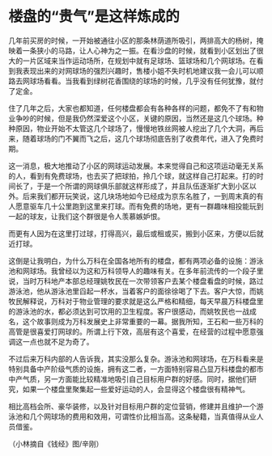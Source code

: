 # 楼盘的“贵气”是这样炼成的

几年前买房的时候，一开始被通往小区的那条林荫道所吸引，两排高大的杨树，掩映着一条狭小的马路，让人心神为之一振。在看沙盘的时候，就看到小区划出了很大的一片区域来当作运动场所，在规划中就有足球场、篮球场和几个网球场。在看到我表现出来的对网球场的强烈兴趣时，售楼小姐不失时机地建议我一会儿可以顺路去网球场看看。当我看到绿树花香围绕的球场的时候，几乎没有任何犹豫，就付了定金。

住了几年之后，大家也都知道，任何楼盘都会有各种各样的问题，都免不了有和物业争吵的时候，但是我仍然深爱这个小区，关键的原因，当然还是这几个球场。种种原因，物业开始不太管这几个球场了，慢慢地铁丝网被人挖出了几个大洞，再后来，随着球场的门不翼而飞之后，这几个球场彻底告别了收费年代，进入了免费时期。

这一消息，极大地推动了小区的网球运动发展。本来觉得自己和这项运动毫无关系的人，看到有免费球场，也去买了把球拍，拎几个球，就这样自己打起来。打的时间长了，于是一个所谓的网球俱乐部就这样形成了，并且队伍逐渐扩大到小区以外。后来我们都开玩笑说，这几块场地如今已经成为京东名胜了，一到周末真的有人愿意驱车几十公里跑到这里来打球。而有免费的场地，更有一群趣味相投能玩到一起的球友，让我们这个群很是令人羡慕嫉妒恨。

而更有人因为在这里打过球，打得高兴，最后或租或买，搬到小区来，方便以后就近打球。

这倒是让我明白，为什么万科在全国各地所有的楼盘，都有两项必备的设施：游泳池和网球场。我曾经以为这和万科领导人的趣味有关。在多年前流传的一个段子里说，当时万科地产本部总经理姚牧民在一次带领客户去某个楼盘看盘的时候，路过游泳池，他从游泳池里舀起一杯水，当着客户的面徐徐喝了下去。客户大惊，而姚牧民解释说，万科对于物业管理的要求就是这么严格和精细，每天早晨万科楼盘里的游泳池的水，都必须达到可饮用的卫生程度。客户很感动，而姚牧民也一战成名，这个故事则成为万科发展史上非常重要的一幕。据我所知，王石和一些万科的高管是很喜爱打网球的。所谓上行下效，高层有这个喜爱，在经营的过程中愿意强调这一点也就不足为奇了。

不过后来万科内部的人告诉我，其实没那么复杂。游泳池和网球场，在万科看来是特别具备中产阶级气质的设施，拥有这二者，一方面特别容易凸显万科楼盘的都市中产气质，另一方面能比较精准地吸引自己目标用户群的好感。同时，据他们研究，如果一个楼盘里聚集起一些爱好运动的人，会显得这个楼盘很有精神气。

相比高档会所、豪华装修，以及针对目标用户群的定位营销，修建并且维护一个游泳池和几个网球场的费用和效用，可谓性价比相当高。这条秘籍，当真值得从业人员借鉴。

（小林摘自《钱经》图/辛刚）